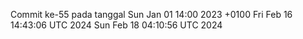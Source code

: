 Commit ke-55 pada tanggal Sun Jan 01 14:00 2023 +0100
Fri Feb 16 14:43:06 UTC 2024
Sun Feb 18 04:10:56 UTC 2024
